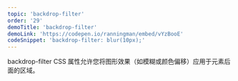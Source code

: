 ```yaml
---
topic: 'backdrop-filter'
order: '29'
demoTitle: 'backdrop-filter'
demoLink: 'https://codepen.io/ranningman/embed/vYzBooE'
codeSnippet: 'backdrop-filter: blur(10px);'
---
```


backdrop-filter CSS 属性允许您将图形效果（如模糊或颜色偏移）应用于元素后面的区域。
